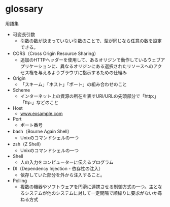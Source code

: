 # glossary
用語集
* 可変長引数
    * 引数の数が決まっていない引数のことで、型が同じなら任意の数を設定できる。
* CORS（Cross Origin Resource Sharing）
    * 追加のHTTPヘッダーを使用して、あるオリジンで動作しているウェブアプリケーションに、異なるオリジンにある選択されたリソースへのアクセス権を与えるようブラウザに指示するための仕組み
* Origin
    * 「スキーム」「ホスト」「ポート」の組み合わせのこと
* Scheme
    * インターネット上の資源の所在を表すURI/URLの先頭部分で「http:」「ftp:」などのこと
* Host
    * www.exsample.com
* Port
    * ポート番号
* bash（Bourne Again Shell）
    * Unixのコマンドシェルの一つ
* zsh（Z Shell）
    * Unixのコマンドシェルの一つ
* Shell
    * 人の入力をコンピューターに伝えるプログラム
* DI（Dependency Injection - 依存性の注入）
    * 依存していた部分を外から注入すること。
* Polling
    * 複数の機器やソフトウェアを円滑に連携させる制御方式の一つ。主となるシステムが他のシステムに対して一定間隔で順繰りに要求がないか尋ねる方式